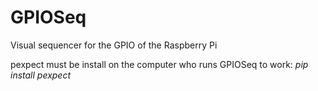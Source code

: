 **GPIOSeq**
==================

Visual sequencer for the GPIO of the Raspberry Pi

pexpect must be install on the computer who runs GPIOSeq to work: *pip install pexpect*
